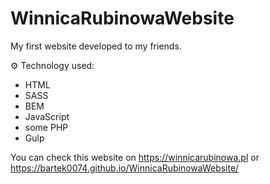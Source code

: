 # WinnicaRubinowaWebsite

My first website developed to my friends.</br>

⚙ Technology used:
- HTML
- SASS
- BEM
- JavaScript
- some PHP
- Gulp

You can check this website on https://winnicarubinowa.pl or https://bartek0074.github.io/WinnicaRubinowaWebsite/
